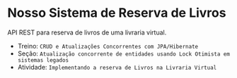 # Nosso Sistema de Reserva de Livros

API REST para reserva de livros de uma livraria virtual.

* Treino: `CRUD e Atualizações Concorrentes com JPA/Hibernate`
* Seção: `Atualização concorrente de entidades usando Lock Otimista em sistemas legados`
* Atividade: `Implementando a reserva de Livros na Livraria Virtual`
